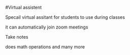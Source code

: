 #Virtual assistent






Specail virtual assitant for students to use during classes






it can automatically join zoom meetings






Take notes






does math operations and many more
